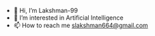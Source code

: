 - 👋 Hi, I’m Lakshman-99
- 👀 I’m interested in Artificial Intelligence
- 📫 How to reach me slakshman664@gmail.com

<!---
Lakshman-99/Lakshman-99 is a ✨ special ✨ repository because its `README.md` (this file) appears on your GitHub profile.
You can click the Preview link to take a look at your changes.
--->
